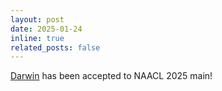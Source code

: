 ```yaml
---
layout: post
date: 2025-01-24
inline: true
related_posts: false
---
```


[Darwin](https://darwin-alignment.github.io/) has been accepted to NAACL 2025 main! 